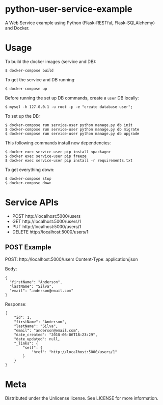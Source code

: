 # python-user-service-example
A Web Service example using Python (Flask-RESTful, Flask-SQLAlchemy) and Docker.

# Usage
To build the docker images (service and DB):
```
$ docker-compose build
```

To get the service and DB running:
```
$ docker-compose up
```

Before running the set up DB commands, create a `user` DB locally:
```
$ mysql -h 127.0.0.1 -u root -p -e "create database user";
```

To set up the DB:
```
$ docker-compose run service-user python manage.py db init
$ docker-compose run service-user python manage.py db migrate
$ docker-compose run service-user python manage.py db upgrade
```

This following commands install new dependencies:
```
$ docker exec service-user pip install <package>
$ docker exec service-user pip freeze
$ docker exec service-user pip install -r requirements.txt
```

To get everything down:
```
$ docker-compose stop
$ docker-compose down
```

# Service APIs

* POST http://localhost:5000/users
* GET http://localhost:5000/users/1
* PUT http://localhost:5000/users/1
* DELETE http://localhost:5000/users/1

## POST Example 
POST: http://localhost:5000/users
Content-Type: application/json 

Body:
```
{
  "firstName": "Anderson",
  "lastName": "Silva",
  "email": "anderson@email.com"
}
```

Response:
```
{
    "id": 1,
    "firstName": "Anderson",
    "lastName": "Silva",
    "email": "anderson@email.com",
    "date_created": "2018-06-06T18:23:29",
    "date_updated": null,
    "_links": {
        "self": {
            "href": "http://localhost:5000/users/1"
        }
    }
}
```

# Meta
Distributed under the Unlicense license. See LICENSE for more information.
